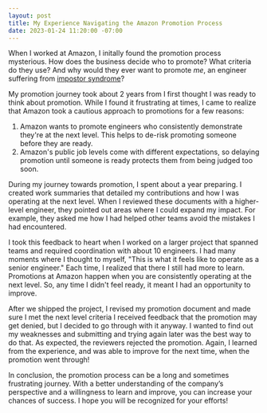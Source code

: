 ```yaml
---
layout: post
title: My Experience Navigating the Amazon Promotion Process
date: 2023-01-24 11:20:00 -07:00
---
```


When I worked at Amazon, I initally found the promotion process mysterious. How
does the business decide who to promote? What criteria do they use? And why
would they ever want to promote *me*, an engineer suffering from [impostor
syndrome](https://www.kevinlondon.com/2015/05/27/impostor-syndrome-and-me)?

My promotion journey took about 2 years from I first thought I was ready to
think about promotion. While I found it frustrating at times,
I came to realize that Amazon took a cautious approach to promotions for a few
reasons:

1. Amazon wants to promote engineers who consistently demonstrate they're at the
   next level. This helps to de-risk promoting someone before they are ready.
2. Amazon's public job levels come with different expectations, so delaying
   promotion until someone is ready protects them from being judged too soon.

During my journey towards promotion, I spent about a year preparing.  I created
work summaries that detailed my contributions and how I was operating at the
next level. When I reviewed these documents with a higher-level engineer, they
pointed out areas where I could expand my impact. For example, they asked me how
I had helped other teams avoid the mistakes I had encountered.

I took this feedback to heart when I worked on a larger project that spanned
teams and required coordination with about 10 engineers. I had many moments
where I thought to myself, "This is what it feels like to operate as a senior
engineer." Each time, I realized that there I still had more to learn.
Promotions at Amazon happen when you are consistently operating at the next
level. So, any time I didn't feel ready, it meant I had an opportunity to
improve.

After we shipped the project, I revised my promotion document and made sure
I met the next level criteria I received feedback that the promotion may get
denied, but I decided to go through with it anyway. I wanted to find out my
weaknesses and submitting and trying again later was the best way to do that. As
expected, the reviewers rejected the promotion. Again, I learned from the
experience, and was able to improve for the next time, when the promotion went
through!

In conclusion, the promotion process can be a long and sometimes frustrating
journey. With a better understanding of the company’s perspective and
a willingness to learn and improve, you can increase your chances of success.
I hope you will be recognized for your efforts!
